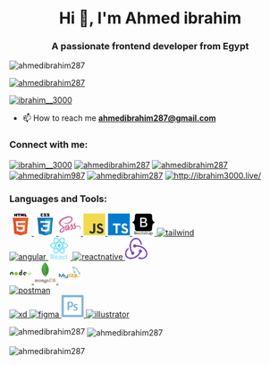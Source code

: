 <h1 align="center">Hi 👋, I'm Ahmed ibrahim</h1>
<h3 align="center">A passionate frontend developer from Egypt</h3>

<p align="left"> <img src="https://komarev.com/ghpvc/?username=ahmedibrahim287&label=Profile%20views&color=0e75b6&style=flat" alt="ahmedibrahim287" /> </p>

<p align="left"> <a href="https://github.com/ryo-ma/github-profile-trophy"><img src="https://github-profile-trophy.vercel.app/?username=ahmedibrahim287" alt="ahmedibrahim287" /></a> </p>

<p align="left"> <a href="https://twitter.com/ibrahim__3000" target="blank"><img src="https://img.shields.io/twitter/follow/ibrahim__3000?logo=twitter&style=for-the-badge" alt="ibrahim__3000" /></a> </p>

- 📫 How to reach me **ahmedibrahim287@gmail.com**


<h3 align="left">Connect with me:</h3>
<p align="left">
<a href="https://twitter.com/ibrahim__3000" target="blank"><img align="center" src="https://raw.githubusercontent.com/rahuldkjain/github-profile-readme-generator/master/src/images/icons/Social/twitter.svg" alt="ibrahim__3000" height="30" width="40" /></a>
<a href="https://linkedin.com/in/ahmedibrahim287" target="blank"><img align="center" src="https://raw.githubusercontent.com/rahuldkjain/github-profile-readme-generator/master/src/images/icons/Social/linked-in-alt.svg" alt="ahmedibrahim287" height="30" width="40" /></a>
<a href="https://fb.com/ahmedibrahim287" target="blank"><img align="center" src="https://raw.githubusercontent.com/rahuldkjain/github-profile-readme-generator/master/src/images/icons/Social/facebook.svg" alt="ahmedibrahim287" height="30" width="40" /></a>
<a href="https://instagram.com/ahmedibrahim987" target="blank"><img align="center" src="https://raw.githubusercontent.com/rahuldkjain/github-profile-readme-generator/master/src/images/icons/Social/instagram.svg" alt="ahmedibrahim987" height="30" width="40" /></a>
<a href="https://www.behance.net/ahmedibrahim287" target="blank"><img align="center" src="https://raw.githubusercontent.com/rahuldkjain/github-profile-readme-generator/master/src/images/icons/Social/behance.svg" alt="ahmedibrahim287" height="30" width="40" /></a>
<a href="/http://ibrahim3000.live/" target="blank"><img align="center" src="https://raw.githubusercontent.com/rahuldkjain/github-profile-readme-generator/master/src/images/icons/Social/rss.svg" alt="http://ibrahim3000.live/" height="30" width="40" /></a>
</p>

<h3 align="left">Languages and Tools:</h3>
<p align="left">
   <a href="https://www.w3.org/html/" target="_blank" rel="noreferrer">
      <img
         src="https://raw.githubusercontent.com/devicons/devicon/master/icons/html5/html5-original-wordmark.svg"
         alt="html5"
         width="40"
         height="40"
         />
   </a>
   <a href="https://www.w3schools.com/css/" target="_blank" rel="noreferrer">
      <img
         src="https://raw.githubusercontent.com/devicons/devicon/master/icons/css3/css3-original-wordmark.svg"
         alt="css3"
         width="40"
         height="40"
         />
   </a>


   <a href="https://sass-lang.com" target="_blank" rel="noreferrer">
      <img
         src="https://raw.githubusercontent.com/devicons/devicon/master/icons/sass/sass-original.svg"
         alt="sass"
         width="40"
         height="40"
         />
   </a>
   <a
      href="https://developer.mozilla.org/en-US/docs/Web/JavaScript"
      target="_blank"
      rel="noreferrer">
      <img
         src="https://raw.githubusercontent.com/devicons/devicon/master/icons/javascript/javascript-original.svg"
         alt="javascript"
         width="40"
         height="40"
         />
   </a>
   <a href="https://www.typescriptlang.org/" target="_blank"
      rel="noreferrer">
      <img
         src="https://raw.githubusercontent.com/devicons/devicon/master/icons/typescript/typescript-original.svg"
         alt="typescript"
         width="40"
         height="40"
         />
   </a>
   <a href="https://getbootstrap.com" target="_blank" rel="noreferrer">
      <img
         src="https://raw.githubusercontent.com/devicons/devicon/master/icons/bootstrap/bootstrap-plain-wordmark.svg"
         alt="bootstrap"
         width="40"
         height="40"
         />
   </a>
   <a href="https://tailwindcss.com/" target="_blank" rel="noreferrer">
      <img
         src="https://www.vectorlogo.zone/logos/tailwindcss/tailwindcss-icon.svg"
         alt="tailwind"
         width="40"
         height="40"
         />
   </a>
   <br/>
      <a href="https://angular.io" target="_blank" rel="noreferrer">
         <img
            src="https://angular.io/assets/images/logos/angular/angular.svg"
            alt="angular"
            width="40"
            height="40"
            />
      </a>
      <a href="https://reactjs.org/" target="_blank" rel="noreferrer">
         <img
            src="https://raw.githubusercontent.com/devicons/devicon/master/icons/react/react-original-wordmark.svg"
            alt="react"
            width="40"
            height="40"
            />
      </a>
      <a href="https://reactnative.dev/" target="_blank" rel="noreferrer">
         <img
            src="https://reactnative.dev/img/header_logo.svg"
            alt="reactnative"
            width="40"
            height="40"
            />
      </a>
      <a href="https://redux.js.org" target="_blank" rel="noreferrer">
         <img
            src="https://raw.githubusercontent.com/devicons/devicon/master/icons/redux/redux-original.svg"
            alt="redux"
            width="40"
            height="40"
            />
      </a>
      <br/>
         <a href="https://nodejs.org" target="_blank" rel="noreferrer">
            <img
               src="https://raw.githubusercontent.com/devicons/devicon/master/icons/nodejs/nodejs-original-wordmark.svg"
               alt="nodejs"
               width="40"
               height="40"
               />
         </a>
         <a href="https://www.mongodb.com/" target="_blank" rel="noreferrer">
            <img
               src="https://raw.githubusercontent.com/devicons/devicon/master/icons/mongodb/mongodb-original-wordmark.svg"
               alt="mongodb"
               width="40"
               height="40"
               />
         </a>
         <a href="https://www.mysql.com/" target="_blank" rel="noreferrer">
            <img
               src="https://raw.githubusercontent.com/devicons/devicon/master/icons/mysql/mysql-original-wordmark.svg"
               alt="mysql"
               width="40"
               height="40"
               />
         </a>
         <br/>
            <a href="https://postman.com" target="_blank" rel="noreferrer">
               <img
                  src="https://www.vectorlogo.zone/logos/getpostman/getpostman-icon.svg"
                  alt="postman"
                  width="40"
                  height="40"
                  />
            </a>
            <br />
            <a
               href="https://www.adobe.com/products/xd.html"
               target="_blank"
               rel="noreferrer">
               <img
                  src="https://cdn.worldvectorlogo.com/logos/adobe-xd.svg"
                  alt="xd"
                  width="40"
                  height="40"
                  />
            </a>
            <a href="https://www.figma.com/" target="_blank" rel="noreferrer">
               <img
                  src="https://www.vectorlogo.zone/logos/figma/figma-icon.svg"
                  alt="figma"
                  width="40"
                  height="40"
                  />
            </a>
            <a href="https://www.photoshop.com/en" target="_blank"
               rel="noreferrer">
               <img
                  src="https://raw.githubusercontent.com/devicons/devicon/master/icons/photoshop/photoshop-line.svg"
                  alt="photoshop"
                  width="40"
                  height="40"
                  />
            </a>
            <a
               href="https://www.adobe.com/in/products/illustrator.html"
               target="_blank"
               rel="noreferrer">
               <img
                  src="https://www.vectorlogo.zone/logos/adobe_illustrator/adobe_illustrator-icon.svg"
                  alt="illustrator"
                  width="40"
                  height="40"
                  />
            </a>
         </p>


<p><img align="left" src="https://github-readme-stats.vercel.app/api/top-langs?username=ahmedibrahim287&show_icons=true&locale=en&layout=compact" alt="ahmedibrahim287" /></p>

<p>&nbsp;<img align="center" src="https://github-readme-stats.vercel.app/api?username=ahmedibrahim287&show_icons=true&locale=en" alt="ahmedibrahim287" /></p>

<p><img align="center" src="https://github-readme-streak-stats.herokuapp.com/?user=ahmedibrahim287&" alt="ahmedibrahim287" /></p>

